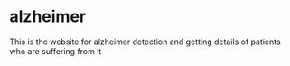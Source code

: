 # alzheimer
This is the website for alzheimer detection and getting details of patients who are suffering from it 
